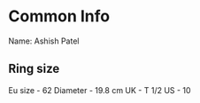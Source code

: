 # Common Info

Name: Ashish Patel


## Ring size

Eu size - 62
Diameter - 19.8 cm
UK - T 1/2
US - 10
